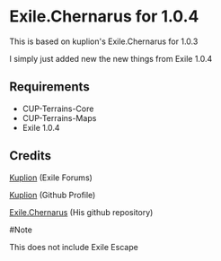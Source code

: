 # Exile.Chernarus for 1.0.4

This is based on kuplion's Exile.Chernarus for 1.0.3

I simply just added new the new things from Exile 1.0.4

## Requirements

* CUP-Terrains-Core
* CUP-Terrains-Maps
* Exile 1.0.4

## Credits

[Kuplion](http://www.exilemod.com/profile/66788-kuplion/) (Exile Forums)

[Kuplion](https://github.com/kuplion) (Github Profile)

[Exile.Chernarus](https://github.com/kuplion/Exile-Chernarus) (His github repository)

#Note

This does not include Exile Escape
